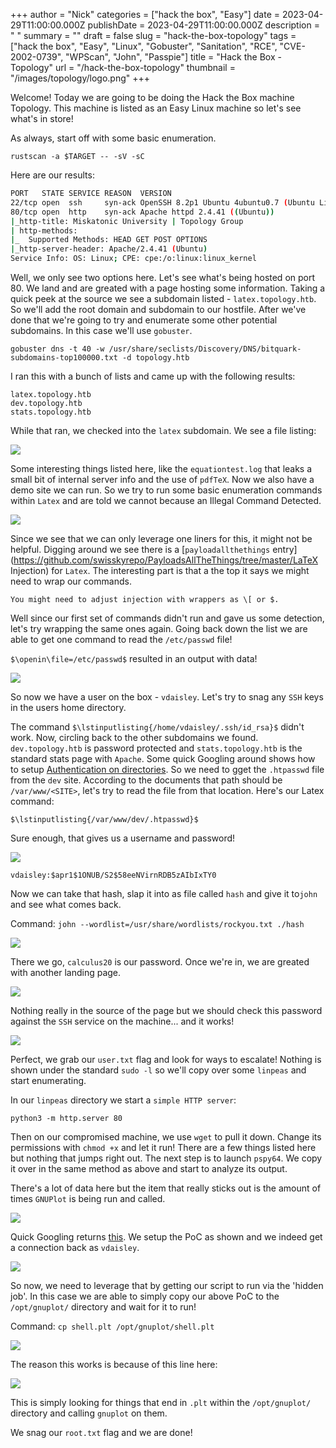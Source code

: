 +++
author = "Nick"
categories = ["hack the box", "Easy"]
date = 2023-04-29T11:00:00.000Z
publishDate = 2023-04-29T11:00:00.000Z
description = " "
summary = ""
draft = false
slug = "hack-the-box-topology"
tags = ["hack the box", "Easy", "Linux", "Gobuster", "Sanitation", "RCE", "CVE-2002-0739", "WPScan", "John", "Passpie"]
title = "Hack the Box - Topology"
url = "/hack-the-box-topology"
thumbnail = "/images/topology/logo.png"
+++

Welcome! Today we are going to be doing the Hack the Box machine Topology. This machine is listed as an Easy Linux machine so let's see what's in store!

As always, start off with some basic enumeration.

`rustscan -a $TARGET -- -sV -sC`

Here are our results:

```bash
PORT   STATE SERVICE REASON  VERSION
22/tcp open  ssh     syn-ack OpenSSH 8.2p1 Ubuntu 4ubuntu0.7 (Ubuntu Linux; protocol 2.0)
80/tcp open  http    syn-ack Apache httpd 2.4.41 ((Ubuntu))
|_http-title: Miskatonic University | Topology Group
| http-methods: 
|_  Supported Methods: HEAD GET POST OPTIONS
|_http-server-header: Apache/2.4.41 (Ubuntu)
Service Info: OS: Linux; CPE: cpe:/o:linux:linux_kernel
```

Well, we only see two options here. Let's see what's being hosted on port 80. We land and are greated with a page hosting some information. Taking a quick peek at the source we see a subdomain listed - `latex.topology.htb`. So we'll add the root domain and subdomain to our hostfile. After we've done that we're going to try and enumerate some other potential subdomains. In this case we'll use `gobuster`.

`gobuster dns -t 40 -w /usr/share/seclists/Discovery/DNS/bitquark-subdomains-top100000.txt -d topology.htb`

I ran this with a bunch of lists and came up with the following results:

```
latex.topology.htb
dev.topology.htb
stats.topology.htb
```

While that ran, we checked into the `latex` subdomain. We see a file listing:

![](/images/topology/top1.png)

Some interesting things listed here, like the `equationtest.log` that leaks a small bit of internal server info and the use of `pdfTeX`. Now we also have a demo site we can run. So we try to run some basic enumeration commands within `Latex` and are told we cannot because an Illegal Command Detected.

![](/images/topology/top2.png)

Since we see that we can only leverage one liners for this, it might not be helpful. Digging around we see there is a [`payloadallthethings` entry](https://github.com/swisskyrepo/PayloadsAllTheThings/tree/master/LaTeX Injection) for `Latex`. The interesting part is that a the top it says we might need to wrap our commands.

```
You might need to adjust injection with wrappers as \[ or $.
```

Well since our first set of commands didn't run and gave us some detection, let's try wrapping the same ones again. Going back down the list we are able to get one command to read the `/etc/passwd` file!

`$\openin\file=/etc/passwd$` resulted in an output with data! 

![](/image/topology/top4.png)

So now we have a user on the box - `vdaisley`. Let's try to snag any `SSH` keys in the users home directory.

The command `$\lstinputlisting{/home/vdaisley/.ssh/id_rsa}$` didn't work. Now, circling back to the other subdomains we found. `dev.topology.htb` is password protected and `stats.topology.htb` is the standard stats page with `Apache`. Some quick Googling around shows how to setup [Authentication on directories](https://ubiq.co/tech-blog/password-protect-directory-apache/). So we need to gget the `.htpasswd` file from the `dev` site. According to the documents that path should be `/var/www/<SITE>`, let's try to read the file from that location. Here's our Latex command:

`$\lstinputlisting{/var/www/dev/.htpasswd}$`

Sure enough, that gives us a username and password!

![](/image/topology/top4.png)

`vdaisley:$apr1$1ONUB/S2$58eeNVirnRDB5zAIbIxTY0`

Now we can take that hash, slap it into as file called `hash` and give it to`john` and see what comes back.

Command:
`john --wordlist=/usr/share/wordlists/rockyou.txt ./hash`

![](/image/topology/top5.png)

There we go, `calculus20` is our password. Once we're in, we are greated with another landing page.

![](/image/topology/top6.png)

Nothing really in the source of the page but we should check this password against the `SSH` service on the machine... and it works!

![](/image/topology/user.png)

Perfect, we grab our `user.txt` flag and look for ways to escalate! Nothing is shown under the standard `sudo -l` so we'll copy over some `linpeas` and start enumerating.

In our `linpeas` directory we start a `simple HTTP server`:

`python3 -m http.server 80`

Then on our compromised machine, we use `wget` to pull it down. Change its permissions with `chmod +x` and let it run! There are a few things listed here but nothing that jumps right out. The next step is to launch `pspy64`. We copy it over in the same method as above and start to analyze its output.

There's a lot of data here but the item that really sticks out is the amount of times `GNUPlot` is being run and called.

![](/images/topology/top7.png)

Quick Googling returns [this](https://exploit-notes.hdks.org/exploit/linux/privilege-escalation/gnuplot-privilege-escalation/). We setup the PoC as shown and we indeed get a connection back as `vdaisley`.

![](/images/topology/top8.png)

So now, we need to leverage that by getting our script to run via the 'hidden job'. In this case we are able to simply copy our above PoC to the `/opt/gnuplot/` directory and wait for it to run!

Command:
`cp shell.plt /opt/gnuplot/shell.plt`

![](/image/topology/top9.png)

The reason this works is because of this line here:

![](/image/topology/why.png)

This is simply looking for things that end in `.plt` within the `/opt/gnuplot/` directory and calling `gnuplot` on them. 

We snag our `root.txt` flag and we are done!